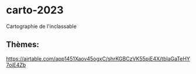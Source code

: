 # carto-2023
Cartographie de l'inclassable



## Thèmes:

https://airtable.com/app1451Xaov45ogxC/shrKGBCzVK55pjE4X/tblaGaTeHY7ojE4Zb